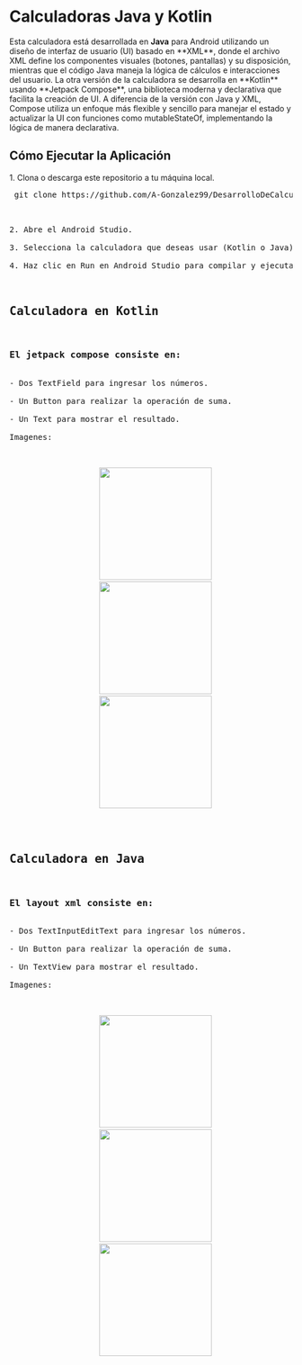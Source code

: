 
<h1>Calculadoras Java y Kotlin</h1>
Esta calculadora está desarrollada en <strong>Java</strong>
para Android utilizando un diseño de interfaz de usuario (UI) 
basado en **XML**, donde el archivo XML define los componentes 
visuales (botones, pantallas) y su disposición, mientras que el 
código Java maneja la lógica de cálculos e interacciones del usuario. 
La otra versión de la calculadora se desarrolla en **Kotlin** usando **Jetpack Compose**, 
una biblioteca moderna y declarativa que facilita la creación de UI. 
A diferencia de la versión con Java y XML, 
Compose utiliza un enfoque más flexible y sencillo para manejar el estado
y actualizar la UI con funciones como mutableStateOf,
implementando la lógica de manera declarativa.

<h2>Cómo Ejecutar la Aplicación</h2>
1. Clona o descarga este repositorio a tu máquina local. <br>
<pre> git clone https://github.com/A-Gonzalez99/DesarrolloDeCalculadorasAlejandroJavierCastellanoGonzalez.git <pre> <br>
2. Abre el Android Studio.<br>
3. Selecciona la calculadora que deseas usar (Kotlin o Java)<br>
4. Haz clic en Run en Android Studio para compilar y ejecutar la app en un emulador o en un dispositivo físico.<br>

<h2>Calculadora en Kotlin</h2>
<h3>El jetpack compose consiste en:</h3>
- Dos TextField para ingresar los números.<br>
- Un Button para realizar la operación de suma.<br>
- Un Text para mostrar el resultado.<br>
Imagenes:<br>
<p align="center">
  <img src="https://i.ibb.co/fHXmS9j/Screenshot-20250116-182509.png" width="200" />
  <img src="https://i.ibb.co/Bf8h23G/Screenshot-20250116-182545.png" width="200" />
  <img src="https://i.ibb.co/JyjGkwT/Screenshot-20250116-182604.png" width="200" />
</p>


<h2>Calculadora en Java</h2>
<h3>El layout xml consiste en:</h3>
- Dos TextInputEditText para ingresar los números.<br>
- Un Button para realizar la operación de suma.<br>
- Un TextView para mostrar el resultado.<br>
Imagenes:<br>
<p align="center">
  <img src="https://i.ibb.co/Dpz9jjn/Screenshot-20250116-202400.png" width="200" />
  <img src="https://i.ibb.co/HYL2zvk/Screenshot-20250116-202455.png" width="200" />
  <img src="https://i.ibb.co/P92khcP/Screenshot-20250116-202512.png" width="200" />
</p>
